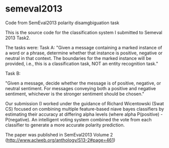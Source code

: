 semeval2013
===========

Code from SemEval2013 polarity disamgbiguation task

This is the source code for the classification system I submitted to Semeval 2013 Task2. 

The tasks were:
Task A:
"Given a message containing a marked instance of a word or a phrase, determine whether that instance is positive, negative or neutral in that context. The boundaries for the marked instance will be provided, i.e., this  is a classification task, NOT an entity recognition task."

Task B:

"Given a message, decide whether the message is of positive, negative, or neutral sentiment. For messages conveying both a positive and negative sentiment, whichever is the stronger sentiment should be chosen."


Our submission (I worked under the guidance of Richard Wicentowski (Swat CS) focused on combining multiple feature-based niave bayes classifiers by estimating their accuracy at differing alpha levels (where alpha P(positive) - P(negative). An intelligent voting system combined the vote from each classifier to generate a more accurate polarity prediction.


The paper was published in SemEval2013 Volume 2 (http://www.aclweb.org/anthology/S13-2#page=461)
